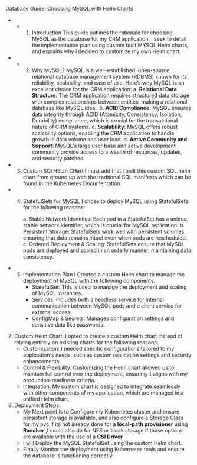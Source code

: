 Database Guide: Choosing MySQL with Helm Charts

- * 1. Introduction
       This guide outlines the rationale for choosing MySQL as the database for my  CRM application, i seek to detail the implementation plan using custom built MYSQL  Helm charts, and explains why i decided to customize my own Helm chart.
- * 2. Why MySQL?
       MySQL is a well-established, open-source relational database management system (RDBMS) known for its reliability, scalability, and ease of use. Here’s why MySQL is an excellent choice for the CRM application:
       a. **Relational Data Structure**: The CRM application requires structured data storage with complex relationships between entities, making a relational database like MySQL ideal.
       b. **ACID Compliance**: MySQL ensures data integrity through ACID (Atomicity, Consistency, Isolation, Durability) compliance, which is crucial for the transactional nature of CRM systems.
       c. **Scalability**: MySQL offers robust scalability options, enabling the CRM application to handle growth in data volume and user load.
       d. **Active Community and Support**: MySQL's large user base and active development community provide access to a wealth of resources, updates, and security patches.
- 3. Custom SQl HELm CHart
     I must add that i built this custom SQL helm chart from ground up with the tradtional SQL manifests which can be found in the Kubernetes Documentation.
- 4. StatefulSets for MySQL
     I chose to deploy MySQL using StatefulSets for the following reasons:

     a. Stable Network Identities: Each pod in a StatefulSet has a unique, stable network identifier, which is crucial for MySQL replication.
     b. Persistent Storage: StatefulSets work well with persistent volumes, ensuring that data remains intact even when pods are rescheduled.
     c. Ordered Deployment & Scaling: StatefulSets ensure that MySQL pods are deployed and scaled in an orderly manner, maintaining data consistency.
- 5. Implementation Plan
     I Created a custom Helm chart to manage the deployment of MySQL with the following components.
     * StatefulSet: This is used to manage the deployment and scaling of MySQL instances.
     * Services: Includes both a headless service for internal communication between MySQL pods and a client service for external access.
     * ConfigMap & Secrets: Manages configuration settings and sensitive data like passwords.

7. Custom Helm Chart: I opted to create a custom Helm chart instead of relying entirely on existing charts for the following reasons:
   * Customization: I needed specific configurations tailored to my application's needs, such as custom replication settings and security enhancements.
   * Control & Flexibility: Customizing the Helm chart allowed us to maintain full control over the deployment, ensuring it aligns with my production-readiness criteria.
   * Integration: My custom chart is designed to integrate seamlessly with other components of my application, which are managed in a unified Helm chart.
8. Deployment Steps:
   * My Next point is to Configure my Kubernetes cluster and ensure persistent storage is available, and also configure a Storage Class for my pvc if its not already done for a **local-path provisioner** using **Rancher** ,I could also do for NFS or block storage if those options are available with the use of a **CSI Driver** 
   * I will Deploy the MySQL StatefulSet using the custom Helm chart.
   * Finally Monitor the deployment using Kubernetes tools and ensure the database is functioning correctly.
